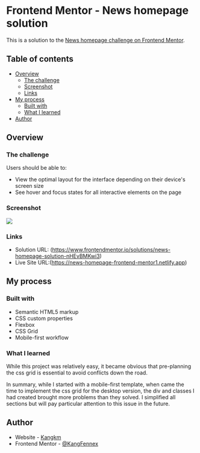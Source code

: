 # Frontend Mentor - News homepage solution

This is a solution to the [News homepage challenge on Frontend Mentor](https://www.frontendmentor.io/challenges/news-homepage-H6SWTa1MFl).

## Table of contents

- [Overview](#overview)
  - [The challenge](#the-challenge)
  - [Screenshot](#screenshot)
  - [Links](#links)
- [My process](#my-process)
  - [Built with](#built-with)
  - [What I learned](#what-i-learned)
- [Author](#author)

## Overview

### The challenge

Users should be able to:

- View the optimal layout for the interface depending on their device's screen size
- See hover and focus states for all interactive elements on the page

### Screenshot

![]([./assets/images/screenshot.jpg](https://github.com/KangFennex/News-Homepage-Frontend-Mentor/blob/master/assets/images/news-homepage-frontend-mentor-screenshot.png))

### Links

- Solution URL: (https://www.frontendmentor.io/solutions/news-homepage-solution-nHEvBMKwi3)
- Live Site URL:(https://news-homepage-frontend-mentor1.netlify.app)

## My process

### Built with

- Semantic HTML5 markup
- CSS custom properties
- Flexbox
- CSS Grid
- Mobile-first workflow

### What I learned

While this project was relatively easy, it became obvious that pre-planning the css grid is essential to avoid conflicts down the road.

In summary, while I started with a mobile-first template, when came the time to implement the css grid for the desktop version, the div and classes I had created brought more problems than they solved. I simplified all sections but will pay particular attention to this issue in the future.

## Author

- Website - [Kangkm](https://github.com/KangFennex)
- Frontend Mentor - [@KangFennex](https://www.frontendmentor.io/profile/KangFennex)
